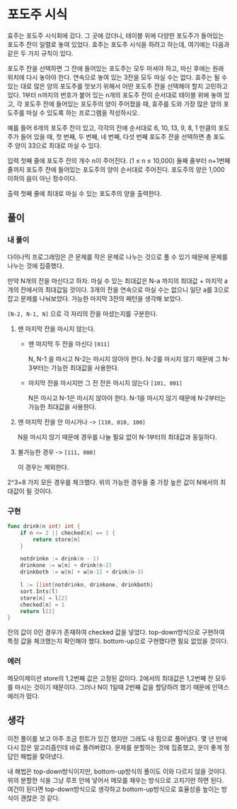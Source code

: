 # 포도주 시식

효주는 포도주 시식회에 갔다. 그 곳에 갔더니, 테이블 위에 다양한 포도주가 들어있는 포도주 잔이 일렬로 놓여 있었다. 효주는 포도주 시식을 하려고 하는데, 여기에는 다음과 같은 두 가지 규칙이 있다.

포도주 잔을 선택하면 그 잔에 들어있는 포도주는 모두 마셔야 하고, 마신 후에는 원래 위치에 다시 놓아야 한다.
연속으로 놓여 있는 3잔을 모두 마실 수는 없다.
효주는 될 수 있는 대로 많은 양의 포도주를 맛보기 위해서 어떤 포도주 잔을 선택해야 할지 고민하고 있다. 1부터 n까지의 번호가 붙어 있는 n개의 포도주 잔이 순서대로 테이블 위에 놓여 있고, 각 포도주 잔에 들어있는 포도주의 양이 주어졌을 때, 효주를 도와 가장 많은 양의 포도주를 마실 수 있도록 하는 프로그램을 작성하시오. 

예를 들어 6개의 포도주 잔이 있고, 각각의 잔에 순서대로 6, 10, 13, 9, 8, 1 만큼의 포도주가 들어 있을 때, 첫 번째, 두 번째, 네 번째, 다섯 번째 포도주 잔을 선택하면 총 포도주 양이 33으로 최대로 마실 수 있다.

입력
첫째 줄에 포도주 잔의 개수 n이 주어진다. (1 ≤ n ≤ 10,000) 둘째 줄부터 n+1번째 줄까지 포도주 잔에 들어있는 포도주의 양이 순서대로 주어진다. 포도주의 양은 1,000 이하의 음이 아닌 정수이다.

출력
첫째 줄에 최대로 마실 수 있는 포도주의 양을 출력한다.

## 풀이
### 내 풀이

다이나믹 프로그래밍은 큰 문제를 작은 문제로 나누는 것으로 풀 수 있기 때문에 문제를 나누는 것에 집중했다.

만약 N개의 잔을 마신다고 하자. 마실 수 있는 최대값은 N-a 까지의 최대값 + 마지막 a개의 잔에서의 최대값일 것이다.
3개의 잔을 연속으로 마실 수는 없으니 일단 a를 3으로 잡고 문제를 나눠보았다.
가능한 마지막 3잔의 패턴을 생각해 보았다.

```[N-2, N-1, N]``` 으로 각 자리의 잔을 마셨는지를 구분한다.

1. 맨 마지막 잔을 마시지 않는다.

     - 맨 마지막 두 잔을 마신다 ```[011]```

        N, N-1 을 마시고 N-2는 마시지 않아야 한다.
        N-2를 마시지 않기 때문에 그 N-3부터는 가능한 최대값을 사용한다.

    - 마지막 잔을 마시지만 그 전 잔은 마시지 않는다 ```[101, 001]```

        N은 마시고 N-1은 마시지 않아야 한다.
        N-1을 마시지 않기 때문에 N-2부터는 가능한 최대값을 사용한다.

2. 맨 마지막 잔을 안 마시거나 -> ```[110, 010, 100]```

    N을 마시지 않기 때문에 경우를 나눌 필요 없이 N-1부터의 최대값과 동일하다.
    
3. 불가능한 경우 -> ```[111, 000]```
    
    이 경우는 제외한다.

2^3=8 가지 모든 경우를 체크했다. 위의 가능한 경우들 중 가장 높은 값이 N에서의 최대값이 될 것이다.

### 구현
```go
func drink(n int) int {
	if n <= 2 || checked[n] == 1 {
		return store[n]
	}

	notdrinkn := drink(n - 1)
	drinkone := w[n] + drink(n-2)
	drinkboth := w[n] + w[n-1] + drink(n-3)

	l := []int{notdrinkn, drinkone, drinkboth}
	sort.Ints(l)
	store[n] = l[2]
	checked[n] = 1
	return l[2]
}
```
잔의 값이 0인 경우가 존재하여 checked 값을 넣었다. top-down방식으로 구현하여 특정 값을 체크했는지 확인해야 했다. bottom-up으로 구현했다면 필요 없었을 것이다. 

### 에러

메모이제이션 store의 1,2번째 값은 고정된 값이다. 2에서의 최대값은 1,2번째 잔 모두를 마시는 것이기 때문이다. 그러나 N이 1일때 2번째 값을 할당하려 했기 때문에 인덱스 에러가 떴다.

## 생각

이전 풀이를 보고 아주 조금 힌트가 있긴 했지만 그래도 내 힘으로 풀어냈다. 몇 년 만에 다시 잡은 알고리즘인데 바로 풀려버렸다. 문제를 분할하는 것에 집중했고, 운이 좋게 정답인 해법을 찾아냈다.

내 해법은 top-down방식이지만, bottom-up방식의 풀이도 이와 다르지 않을 것이다. 위의 분할한 식을 그냥 루프 안에 넣어서 메모를 채우는 방식으로 고치기만 하면 된다. 여건이 된다면 top-down방식으로 생각하고 bottom-up방식으로 효율성을 높이는 방식이 괜찮은 것 같다.